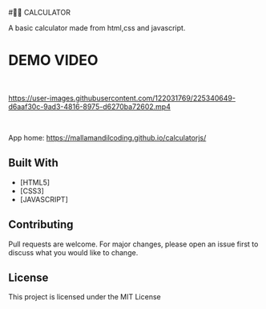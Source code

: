 #🧮🧮 CALCULATOR

A basic calculator made from html,css and javascript.


# DEMO VIDEO

<br>


https://user-images.githubusercontent.com/122031769/225340649-d6aaf30c-9ad3-4816-8975-d6270ba72602.mp4



<br>

App home: https://mallamandilcoding.github.io/calculatorjs/




## Built With
- [HTML5]
- [CSS3]
- [JAVASCRIPT]


## Contributing
Pull requests are welcome. For major changes, please open an issue first to discuss what you would like to change.

## License
This project is licensed under the MIT License
